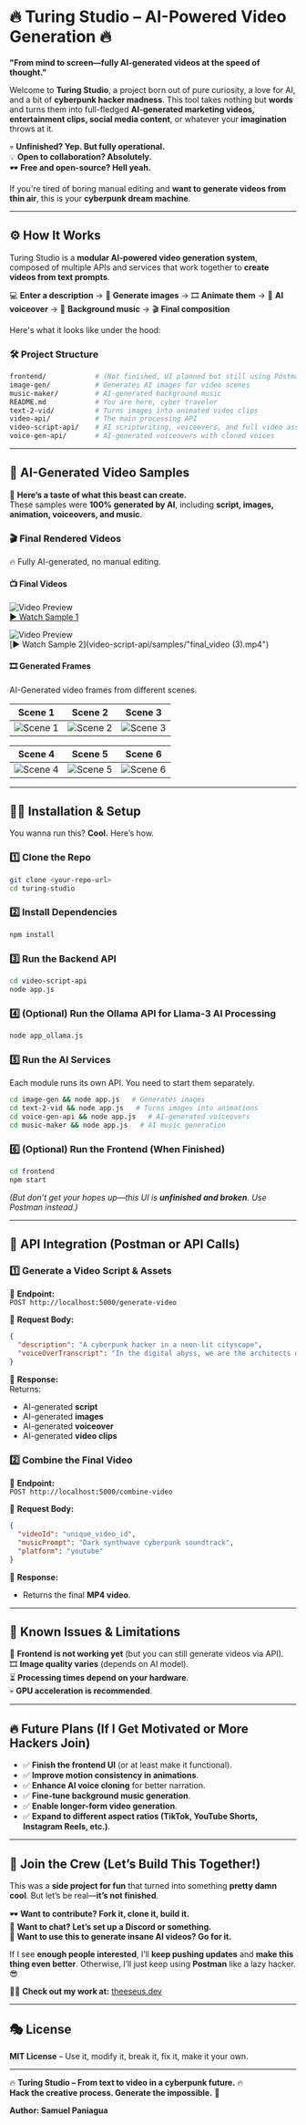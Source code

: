 # 🔥 Turing Studio – AI-Powered Video Generation 🔥  
**"From mind to screen—fully AI-generated videos at the speed of thought."**  

Welcome to **Turing Studio**, a project born out of pure curiosity, a love for AI, and a bit of **cyberpunk hacker madness**. This tool takes nothing but **words** and turns them into full-fledged **AI-generated marketing videos, entertainment clips, social media content**, or whatever your **imagination** throws at it.  

💀 **Unfinished? Yep. But fully operational.**  
💡 **Open to collaboration? Absolutely.**  
🕶️ **Free and open-source? Hell yeah.**  

If you're tired of boring manual editing and **want to generate videos from thin air**, this is your **cyberpunk dream machine**.  

---

## ⚙️ **How It Works**  
Turing Studio is a **modular AI-powered video generation system**, composed of multiple APIs and services that work together to **create videos from text prompts**.  

💻 **Enter a description** → 🎨 **Generate images** → 🎞️ **Animate them** → 🎤 **AI voiceover** → 🎼 **Background music** → 🎬 **Final composition**  

Here's what it looks like under the hood:  

### 🛠 **Project Structure**  
```sh
frontend/            # (Not finished, UI planned but still using Postman)
image-gen/           # Generates AI images for video scenes
music-maker/         # AI-generated background music
README.md            # You are here, cyber traveler
text-2-vid/          # Turns images into animated video clips
video-api/           # The main processing API
video-script-api/    # AI scriptwriting, voiceovers, and full video assembly
voice-gen-api/       # AI-generated voiceovers with cloned voices
```

---

## 🎥 **AI-Generated Video Samples**  

🤖 **Here’s a taste of what this beast can create.**  
These samples were **100% generated by AI**, including **script, images, animation, voiceovers, and music**.  

### 🎬 **Final Rendered Videos**  
🔥 Fully AI-generated, no manual editing.  

#### 📺 **Final Videos**  
![Video Preview](video-script-api/samples/scene_1.png)  
[▶️ Watch Sample 1](video-script-api/samples/final_video.mp4)  

![Video Preview](video-script-api/samples/scene_4.png)  
[▶️ Watch Sample 2](video-script-api/samples/"final_video (3).mp4")  

#### 🎞 **Generated Frames**  
AI-Generated video frames from different scenes.  

| Scene 1  | Scene 2  | Scene 3  |
|----------|----------|----------|
| ![Scene 1](video-script-api/samples/scene_1.png) | ![Scene 2](video-script-api/samples/scene_2.png) | ![Scene 3](video-script-api/samples/scene_3.png) |

| Scene 4  | Scene 5  | Scene 6  |
|----------|----------|----------|
| ![Scene 4](video-script-api/samples/scene_4.png) | ![Scene 5](video-script-api/samples/scene_5.png) | ![Scene 6](video-script-api/samples/scene_6.png) |

---

## 🏴‍☠️ **Installation & Setup**  

You wanna run this? **Cool.** Here’s how.  

### 1️⃣ **Clone the Repo**  
```bash
git clone <your-repo-url>
cd turing-studio
```

### 2️⃣ **Install Dependencies**  
```bash
npm install
```

### 3️⃣ **Run the Backend API**  
```bash
cd video-script-api
node app.js
```

### 4️⃣ **(Optional) Run the Ollama API for Llama-3 AI Processing**  
```bash
node app_ollama.js
```

### 5️⃣ **Run the AI Services**
Each module runs its own API. You need to start them separately.  

```bash
cd image-gen && node app.js   # Generates images  
cd text-2-vid && node app.js   # Turns images into animations  
cd voice-gen-api && node app.js   # AI-generated voiceovers  
cd music-maker && node app.js   # AI music generation  
```

### 6️⃣ **(Optional) Run the Frontend (When Finished)**
```bash
cd frontend
npm start
```
*(But don’t get your hopes up—this UI is **unfinished and broken**. Use Postman instead.)*

---

## 📡 API Integration (Postman or API Calls)  

### **1️⃣ Generate a Video Script & Assets**  
🔹 **Endpoint:**  
`POST http://localhost:5000/generate-video`  

🔹 **Request Body:**  
```json
{
  "description": "A cyberpunk hacker in a neon-lit cityscape",
  "voiceOverTranscript": "In the digital abyss, we are the architects of reality."
}
```

🔹 **Response:**  
Returns:
- AI-generated **script**
- AI-generated **images**
- AI-generated **voiceover**
- AI-generated **video clips**

### **2️⃣ Combine the Final Video**  
🔹 **Endpoint:**  
`POST http://localhost:5000/combine-video`  

🔹 **Request Body:**  
```json
{
  "videoId": "unique_video_id",
  "musicPrompt": "Dark synthwave cyberpunk soundtrack",
  "platform": "youtube"
}
```

🔹 **Response:**  
- Returns the final **MP4 video**.

---

## 🛑 **Known Issues & Limitations**  
🚧 **Frontend is not working yet** (but you can still generate videos via API).  
🎞 **Image quality varies** (depends on AI model).  
⏳ **Processing times depend on your hardware**.  
💀 **GPU acceleration is recommended**.  

---

## 🔥 **Future Plans (If I Get Motivated or More Hackers Join)**  
- ✅ **Finish the frontend UI** (or at least make it functional).  
- ✅ **Improve motion consistency in animations**.  
- ✅ **Enhance AI voice cloning** for better narration.  
- ✅ **Fine-tune background music generation**.  
- ✅ **Enable longer-form video generation**.  
- ✅ **Expand to different aspect ratios (TikTok, YouTube Shorts, Instagram Reels, etc.)**.  

---

## 🏴 **Join the Crew (Let’s Build This Together!)**  
This was a **side project for fun** that turned into something **pretty damn cool**. But let’s be real—**it’s not finished**.  

🕶️ **Want to contribute? Fork it, clone it, build it.**  
💬 **Want to chat? Let’s set up a Discord or something.**  
🤖 **Want to use this to generate insane AI videos? Go for it.**  

If I see **enough people interested**, I’ll **keep pushing updates** and **make this thing even better**. Otherwise, I’ll just keep using **Postman** like a lazy hacker. 😎  

👨‍💻 **Check out my work at:** [theeseus.dev](https://theeseus.dev)  

---

## 🎭 **License**  
**MIT License** – Use it, modify it, break it, fix it, make it your own.  

---

🔥 **Turing Studio – From text to video in a cyberpunk future.** 🔥  
**Hack the creative process. Generate the impossible.** 🚀  

**Author: Samuel Paniagua**